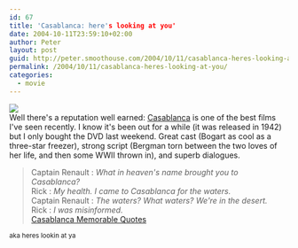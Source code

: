 ```yaml
---
id: 67
title: 'Casablanca: here's looking at you'
date: 2004-10-11T23:59:10+02:00
author: Peter
layout: post
guid: http://peter.smoothouse.com/2004/10/11/casablanca-heres-looking-at-you/
permalink: /2004/10/11/casablanca-heres-looking-at-you/
categories:
  - movie
---
```

![](http://us2.pixagogo.com/S5nS9NzlYO3UzKp-kNMz3ONpQIkHD3I4nGLiNOke3SP5RCsN63Rqyjl8m9Ae3JkBJnSt2rh787Nd6r0UKoMNH1gP0zhieQAHnQEzG-moD3%218M_/casablanca.jpg)  
Well there's a reputation well earned: [Casablanca](http://us.imdb.com/title/tt0034583) is one of the best films I've seen recently. I know it's been out for a while (it was released in 1942) but I only bought the DVD last weekend. Great cast (Bogart as cool as a three-star freezer), strong script (Bergman torn between the two loves of her life, and then some WWII thrown in), and superb dialogues.

> Captain Renault : _What in heaven's name brought you to Casablanca?_  
> Rick : _My health. I came to Casablanca for the waters._  
> Captain Renault : _The waters? What waters? We're in the desert._  
> Rick : _I was misinformed._  
> [Casablanca Memorable Quotes](http://us.imdb.com/title/tt0034583/quotes)

<small>aka heres lookin at ya</small>